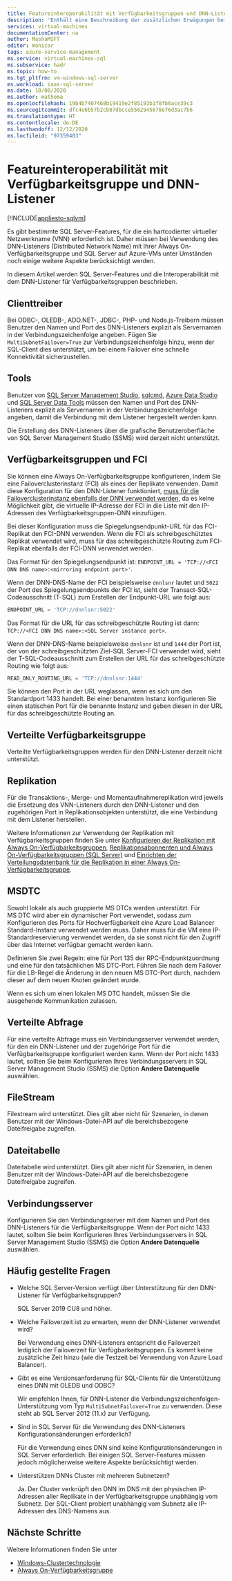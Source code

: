 ```yaml
---
title: Featureinteroperabilität mit Verfügbarkeitsgruppen und DNN-Listener
description: 'Enthält eine Beschreibung der zusätzlichen Erwägungen beim Arbeiten mit bestimmten SQL Server-Features und eines DNN-Listeners (Distributed Network Name, verteilter Netzwerkname) mit einer Always On-Verfügbarkeitsgruppe in SQL Server auf Azure-VMs. '
services: virtual-machines
documentationCenter: na
author: MashaMSFT
editor: monicar
tags: azure-service-management
ms.service: virtual-machines-sql
ms.subservice: hadr
ms.topic: how-to
ms.tgt_pltfrm: vm-windows-sql-server
ms.workload: iaas-sql-server
ms.date: 10/08/2020
ms.author: mathoma
ms.openlocfilehash: 19b4b7407468b19419e2f85193b1f8fb6ace39c3
ms.sourcegitcommit: dfc4e6b57b2cb87dbcce5562945678e76d3ac7b6
ms.translationtype: HT
ms.contentlocale: de-DE
ms.lasthandoff: 12/12/2020
ms.locfileid: "97359403"
---
```

# <a name="feature-interoperability-with-ag-and-dnn-listener"></a>Featureinteroperabilität mit Verfügbarkeitsgruppe und DNN-Listener 
[!INCLUDE[appliesto-sqlvm](../../includes/appliesto-sqlvm.md)]

Es gibt bestimmte SQL Server-Features, für die ein hartcodierter virtueller Netzwerkname (VNN) erforderlich ist. Daher müssen bei Verwendung des DNN-Listeners (Distributed Network Name) mit Ihrer Always On-Verfügbarkeitsgruppe und SQL Server auf Azure-VMs unter Umständen noch einige weitere Aspekte berücksichtigt werden. 

In diesem Artikel werden SQL Server-Features und die Interoperabilität mit dem DNN-Listener für Verfügbarkeitsgruppen beschrieben. 


## <a name="client-drivers"></a>Clienttreiber

Bei ODBC-, OLEDB-, ADO.NET-, JDBC-, PHP- und Node.js-Treibern müssen Benutzer den Namen und Port des DNN-Listeners explizit als Servernamen in der Verbindungszeichenfolge angeben. Fügen Sie `MultiSubnetFailover=True` zur Verbindungszeichenfolge hinzu, wenn der SQL-Client dies unterstützt, um bei einem Failover eine schnelle Konnektivität sicherzustellen. 

## <a name="tools"></a>Tools

Benutzer von [SQL Server Management Studio](/sql/ssms/sql-server-management-studio-ssms), [sqlcmd](/sql/tools/sqlcmd-utility), [Azure Data Studio](/sql/azure-data-studio/what-is) und [SQL Server Data Tools](/sql/ssdt/sql-server-data-tools) müssen den Namen und Port des DNN-Listeners explizit als Servernamen in der Verbindungszeichenfolge angeben, damit die Verbindung mit dem Listener hergestellt werden kann. 

Die Erstellung des DNN-Listeners über die grafische Benutzeroberfläche von SQL Server Management Studio (SSMS) wird derzeit nicht unterstützt. 


## <a name="availability-groups-and-fci"></a>Verfügbarkeitsgruppen und FCI

Sie können eine Always On-Verfügbarkeitsgruppe konfigurieren, indem Sie eine Failoverclusterinstanz (FCI) als eines der Replikate verwenden. Damit diese Konfiguration für den DNN-Listener funktioniert, [muss für die Failoverclusterinstanz ebenfalls der DNN verwendet werden](failover-cluster-instance-distributed-network-name-dnn-configure.md), da es keine Möglichkeit gibt, die virtuelle IP-Adresse der FCI in die Liste mit den IP-Adressen des Verfügbarkeitsgruppen-DNN einzufügen. 

Bei dieser Konfiguration muss die Spiegelungsendpunkt-URL für das FCI-Replikat den FCI-DNN verwenden. Wenn die FCI als schreibgeschütztes Replikat verwendet wird, muss für das schreibgeschützte Routing zum FCI-Replikat ebenfalls der FCI-DNN verwendet werden. 

Das Format für den Spiegelungsendpunkt ist: `ENDPOINT_URL = 'TCP://<FCI DNN DNS name>:<mirroring endpoint port>'`. 

Wenn der DNN-DNS-Name der FCI beispielsweise `dnnlsnr` lautet und `5022` der Port des Spiegelungsendpunkts der FCI ist, sieht der Transact-SQL-Codeausschnitt (T-SQL) zum Erstellen der Endpunkt-URL wie folgt aus: 

```sql
ENDPOINT_URL = 'TCP://dnnlsnr:5022'
```

Das Format für die URL für das schreibgeschützte Routing ist dann: `TCP://<FCI DNN DNS name>:<SQL Server instance port>`. 

Wenn der DNN-DNS-Name beispielsweise `dnnlsnr` ist und `1444` der Port ist, der von der schreibgeschützten Ziel-SQL Server-FCI verwendet wird, sieht der T-SQL-Codeausschnitt zum Erstellen der URL für das schreibgeschützte Routing wie folgt aus: 

```sql
READ_ONLY_ROUTING_URL = 'TCP://dnnlsnr:1444'
```

Sie können den Port in der URL weglassen, wenn es sich um den Standardport 1433 handelt. Bei einer benannten Instanz konfigurieren Sie einen statischen Port für die benannte Instanz und geben diesen in der URL für das schreibgeschützte Routing an.  

## <a name="distributed-availability-group"></a>Verteilte Verfügbarkeitsgruppe

Verteilte Verfügbarkeitsgruppen werden für den DNN-Listener derzeit nicht unterstützt. 

## <a name="replication"></a>Replikation

Für die Transaktions-, Merge- und Momentaufnahmereplikation wird jeweils die Ersetzung des VNN-Listeners durch den DNN-Listener und den zugehörigen Port in Replikationsobjekten unterstützt, die eine Verbindung mit dem Listener herstellen. 

Weitere Informationen zur Verwendung der Replikation mit Verfügbarkeitsgruppen finden Sie unter [Konfigurieren der Replikation mit Always On-Verfügbarkeitsgruppen](/sql/database-engine/availability-groups/windows/configure-replication-for-always-on-availability-groups-sql-server), [Replikationsabonnenten und Always On-Verfügbarkeitsgruppen (SQL Server)](/sql/database-engine/availability-groups/windows/replication-subscribers-and-always-on-availability-groups-sql-server) und [Einrichten der Verteilungsdatenbank für die Replikation in einer Always On-Verfügbarkeitsgruppe](/sql/relational-databases/replication/configure-distribution-availability-group).

## <a name="msdtc"></a>MSDTC

Sowohl lokale als auch gruppierte MS DTCs werden unterstützt. Für MS DTC wird aber ein dynamischer Port verwendet, sodass zum Konfigurieren des Ports für Hochverfügbarkeit eine Azure Load Balancer Standard-Instanz verwendet werden muss. Daher muss für die VM eine IP-Standardreservierung verwendet werden, da sie sonst nicht für den Zugriff über das Internet verfügbar gemacht werden kann. 

Definieren Sie zwei Regeln: eine für Port 135 der RPC-Endpunktzuordnung und eine für den tatsächlichen MS DTC-Port. Führen Sie nach dem Failover für die LB-Regel die Änderung in den neuen MS DTC-Port durch, nachdem dieser auf dem neuen Knoten geändert wurde. 

Wenn es sich um einen lokalen MS DTC handelt, müssen Sie die ausgehende Kommunikation zulassen. 

## <a name="distributed-query"></a>Verteilte Abfrage 

Für eine verteilte Abfrage muss ein Verbindungsserver verwendet werden, für den ein DNN-Listener und der zugehörige Port für die Verfügbarkeitsgruppe konfiguriert werden kann. Wenn der Port nicht 1433 lautet, sollten Sie beim Konfigurieren Ihres Verbindungsservers in SQL Server Management Studio (SSMS) die Option **Andere Datenquelle** auswählen. 

## <a name="filestream"></a>FileStream

Filestream wird unterstützt. Dies gilt aber nicht für Szenarien, in denen Benutzer mit der Windows-Datei-API auf die bereichsbezogene Dateifreigabe zugreifen. 

## <a name="filetable"></a>Dateitabelle

Dateitabelle wird unterstützt. Dies gilt aber nicht für Szenarien, in denen Benutzer mit der Windows-Datei-API auf die bereichsbezogene Dateifreigabe zugreifen. 

## <a name="linked-servers"></a>Verbindungsserver

Konfigurieren Sie den Verbindungsserver mit dem Namen und Port des DNN-Listeners für die Verfügbarkeitsgruppe. Wenn der Port nicht 1433 lautet, sollten Sie beim Konfigurieren Ihres Verbindungsservers in SQL Server Management Studio (SSMS) die Option **Andere Datenquelle** auswählen. 


## <a name="frequently-asked-questions"></a>Häufig gestellte Fragen


- Welche SQL Server-Version verfügt über Unterstützung für den DNN-Listener für Verfügbarkeitsgruppen? 

   SQL Server 2019 CU8 und höher.

- Welche Failoverzeit ist zu erwarten, wenn der DNN-Listener verwendet wird?

   Bei Verwendung eines DNN-Listeners entspricht die Failoverzeit lediglich der Failoverzeit für Verfügbarkeitsgruppen. Es kommt keine zusätzliche Zeit hinzu (wie die Testzeit bei Verwendung von Azure Load Balancer).

- Gibt es eine Versionsanforderung für SQL-Clients für die Unterstützung eines DNN mit OLEDB und ODBC?

   Wir empfehlen Ihnen, für DNN-Listener die Verbindungszeichenfolgen-Unterstützung vom Typ `MultiSubnetFailover=True` zu verwenden. Diese steht ab SQL Server 2012 (11.x) zur Verfügung.

- Sind in SQL Server für die Verwendung des DNN-Listeners Konfigurationsänderungen erforderlich? 

   Für die Verwendung eines DNN sind keine Konfigurationsänderungen in SQL Server erforderlich. Bei einigen SQL Server-Features müssen jedoch möglicherweise weitere Aspekte berücksichtigt werden. 

- Unterstützen DNNs Cluster mit mehreren Subnetzen?

   Ja. Der Cluster verknüpft den DNN im DNS mit den physischen IP-Adressen aller Replikate in der Verfügbarkeitsgruppe unabhängig vom Subnetz. Der SQL-Client probiert unabhängig vom Subnetz alle IP-Adressen des DNS-Namens aus. 



## <a name="next-steps"></a>Nächste Schritte

Weitere Informationen finden Sie unter 

- [Windows-Clustertechnologie](/windows-server/failover-clustering/failover-clustering-overview)   
- [Always On-Verfügbarkeitsgruppe](/sql/database-engine/availability-groups/windows/overview-of-always-on-availability-groups-sql-server)

